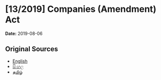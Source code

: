 # [13/2019] Companies (Amendment) Act

**Date:** 2019-08-06

## Original Sources

- [English](https://documents.gov.lk/view/acts/2019/8/13-2019_E.pdf)
- [සිංහල](https://documents.gov.lk/view/acts/2019/8/13-2019_S.pdf)
- [தமிழ்](https://documents.gov.lk/view/acts/2019/8/13-2019_T.pdf)
